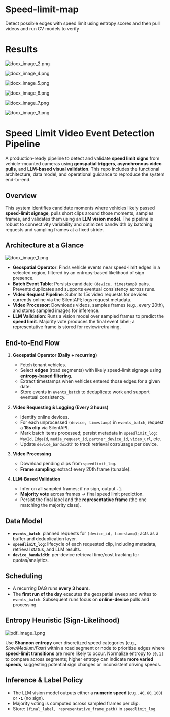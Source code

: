 # Speed-limit-map
Detect possible edges with speed limit using entropy scores and then pull videos and run CV models to verify

# Results


![docx_image_2.png](images/1.png)

![docx_image_4.png](images/3.png)

![docx_image_5.png](images/4.png)

![docx_image_6.png](images/5.png)

![docx_image_7.png](images/6.png)

![docx_image_3.png](images/2.png)


# Speed Limit Video Event Detection Pipeline

A production-ready pipeline to detect and validate **speed limit signs** from vehicle-mounted cameras using **geospatial triggers**, **asynchronous video pulls**, and **LLM-based visual validation**. This repo includes the functional architecture, data model, and operational guidance to reproduce the system end-to-end.


## Overview

This system identifies candidate moments where vehicles likely passed **speed-limit signage**, pulls short clips around those moments, samples frames, and validates them using an **LLM vision model**. The pipeline is robust to connectivity variability and optimizes bandwidth by batching requests and sampling frames at a fixed stride.

## Architecture at a Glance

![docx_image_1.png](images/SL.png)

- **Geospatial Operator**: Finds vehicle events near speed-limit edges in a selected region, filtered by an entropy-based likelihood of sign presence.
- **Batch Event Table**: Persists candidate `(device, timestamp)` pairs. Prevents duplicates and supports eventual consistency across runs.
- **Video Request Pipeline**: Submits 15s video requests for devices currently online via the SilentAPI; logs request metadata.
- **Video Processor**: Downloads videos, samples frames (e.g., every 20th), and stores sampled images for inference.
- **LLM Validation**: Runs a vision model over sampled frames to predict the **speed limit**. Majority vote produces the final event label; a representative frame is stored for review/retraining.

## End-to-End Flow

1. **Geospatial Operator (Daily + recurring)**  
   - Fetch tenant vehicles.  
   - Select **edges** (road segments) with likely speed-limit signage using **entropy-based filtering**.  
   - Extract timestamps when vehicles entered those edges for a given date.  
   - Store events in `events_batch` to deduplicate work and support eventual consistency.

2. **Video Requesting & Logging (Every 3 hours)**  
   - Identify online devices.  
   - For each unprocessed `(device, timestamp)` in `events_batch`, request a **15s clip** via SilentAPI.  
   - Mark batch items processed; persist metadata in `speedlimit_log`: `WayId`, `EdgeId`, `media_request_id`, `partner_device_id`, `video_url`, etc.  
   - Update `device_bandwidth` to track retrieval cost/usage per device.

3. **Video Processing**  
   - Download pending clips from `speedlimit_log`.  
   - **Frame sampling**: extract every 20th frame (tunable).

4. **LLM-Based Validation**  
   - Infer on all sampled frames; if no sign, output `-1`.  
   - **Majority vote** across frames → final speed limit prediction.  
   - Persist the final label and the **representative frame** (the one matching the majority class).

## Data Model

- **`events_batch`**: planned requests for `(device_id, timestamp)`; acts as a buffer and deduplication layer.  
- **`speedlimit_log`**: lifecycle of each requested clip, including metadata, retrieval status, and LLM results.  
- **`device_bandwidth`**: per-device retrieval time/cost tracking for quotas/analytics.

## Scheduling

- A recurring DAG runs **every 3 hours**.  
- The **first run of the day** executes the geospatial sweep and writes to `events_batch`. Subsequent runs focus on **online-device** pulls and processing.

## Entropy Heuristic (Sign-Likelihood)

![pdf_image_1.png](images/e1.png)

Use **Shannon entropy** over discretized speed categories (e.g., *Slow/Medium/Fast*) within a road segment or node to prioritize edges where **speed-limit transitions** are more likely to occur. Normalize entropy to `[0,1]` to compare across segments; higher entropy can indicate **more varied speeds**, suggesting potential sign changes or inconsistent driving speeds.

## Inference & Label Policy

- The LLM vision model outputs either a **numeric speed** (e.g., `40`, `60`, `100`) or **`-1`** (no sign).  
- Majority voting is computed across sampled frames per clip.  
- Store: `(final_label, representative_frame_path)` in `speedlimit_log`.


